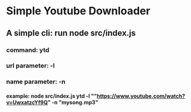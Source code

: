 # Simple Youtube Downloader

## A simple cli: run node src/index.js 
### command: ytd
### url parameter: -l
### name parameter: -n
#### example: node src/index.js ytd -l ""https://www.youtube.com/watch?v=UwxatzcYf9Q" -n "mysong.mp3"